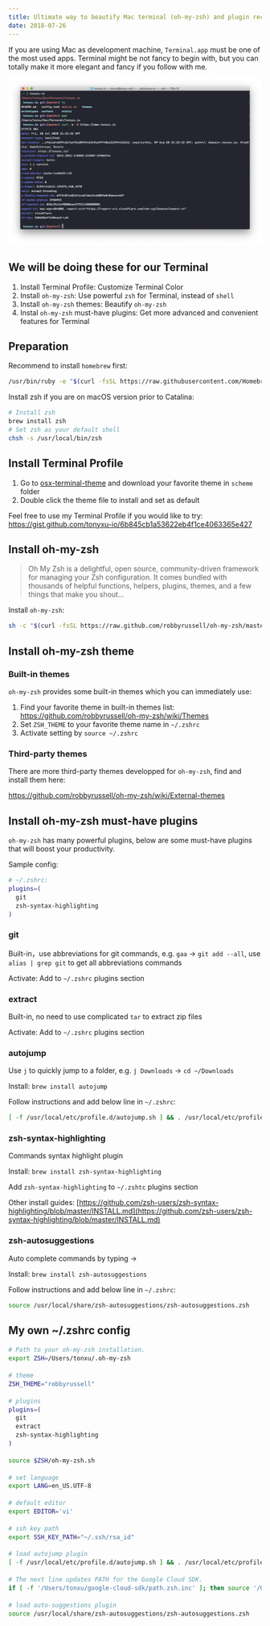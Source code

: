 ```yaml
---
title: Ultimate way to beautify Mac terminal (oh-my-zsh) and plugin recommendations
date: 2018-07-26
---
```


If you are using Mac as development machine, `Terminal.app` must be one of the most used apps. Terminal might be not fancy to begin with, but you can totally make it more elegant and fancy if you follow with me.

![screenshot](images/screenshot.png)

## We will be doing these for our Terminal

1. Install Terminal Profile: Customize Terminal Color
2. Install `oh-my-zsh`: Use powerful `zsh` for Terminal, instead of `shell`
3. Install `oh-my-zsh` themes: Beautify `oh-my-zsh`
4. Instal `oh-my-zsh` must-have plugins: Get more advanced and convenient features for Terminal

## Preparation

Recommend to install `homebrew` first:

```sh
/usr/bin/ruby -e "$(curl -fsSL https://raw.githubusercontent.com/Homebrew/install/master/install)"
```

Install zsh if you are on macOS version prior to Catalina:

```sh
# Install zsh
brew install zsh
# Set zsh as your default shell
chsh -s /usr/local/bin/zsh
```

## Install Terminal Profile

1. Go to [osx-terminal-theme](https://github.com/lysyi3m/osx-terminal-themes) and download your favorite theme in `scheme` folder
2. Double click the theme file to install and set as default

Feel free to use my Terminal Profile if you would like to try: https://gist.github.com/tonyxu-io/6b845cb1a53622eb4f1ce4063365e427

## Install oh-my-zsh

> Oh My Zsh is a delightful, open source, community-driven framework for managing your Zsh configuration. It comes bundled with thousands of helpful functions, helpers, plugins, themes, and a few things that make you shout...

Install `oh-my-zsh`:

```sh
sh -c "$(curl -fsSL https://raw.github.com/robbyrussell/oh-my-zsh/master/tools/install.sh)"
```

## Install oh-my-zsh theme

### Built-in themes

`oh-my-zsh` provides some built-in themes which you can immediately use:

1. Find your favorite theme in built-in themes list: https://github.com/robbyrussell/oh-my-zsh/wiki/Themes
2. Set `ZSH_THEME` to your favorite theme name in `~/.zshrc`
3. Activate setting by `source ~/.zshrc`

### Third-party themes

There are more third-party themes developped for `oh-my-zsh`, find and install them here:

https://github.com/robbyrussell/oh-my-zsh/wiki/External-themes

## Install oh-my-zsh must-have plugins

`oh-my-zsh` has many powerful plugins, below are some must-have plugins that will boost your productivity.

Sample config:

```sh
# ~/.zshrc:
plugins=(
  git
  zsh-syntax-highlighting
)
```

### git

Built-in，use abbreviations for git commands, e.g. `gaa` -> `git add --all`, use `alias | grep git` to get all abbreviations commands

Activate: Add to `~/.zshrc` plugins section

### extract

Built-in, no need to use complicated `tar` to extract zip files

Activate: Add to `~/.zshrc` plugins section

### autojump

Use `j` to quickly jump to a folder, e.g. `j Downloads` -> `cd ~/Downloads`

Install: `brew install autojump`

Follow instructions and add below line in `~/.zshrc`:

```sh
[ -f /usr/local/etc/profile.d/autojump.sh ] && . /usr/local/etc/profile.d/autojump.sh
```

### zsh-syntax-highlighting

Commands syntax highlight plugin

Install: `brew install zsh-syntax-highlighting`

Add `zsh-syntax-highlighting` to `~/.zshtc` plugins section

Other install guides: [https://github.com/zsh-users/zsh-syntax-highlighting/blob/master/INSTALL.md](https://github.com/zsh-users/zsh-syntax-highlighting/blob/master/INSTALL.md)

### zsh-autosuggestions

Auto complete commands by typing →

Install: `brew install zsh-autosuggestions`

Follow instructions and add below line in `~/.zshrc`:

```sh
source /usr/local/share/zsh-autosuggestions/zsh-autosuggestions.zsh
```

## My own ~/.zshrc config

```sh
# Path to your oh-my-zsh installation.
export ZSH=/Users/tonxu/.oh-my-zsh

# theme
ZSH_THEME="robbyrussell"

# plugins
plugins=(
  git
  extract
  zsh-syntax-highlighting
)

source $ZSH/oh-my-zsh.sh

# set language
export LANG=en_US.UTF-8

# default editor
export EDITOR='vi'

# ssh key path
export SSH_KEY_PATH="~/.ssh/rsa_id"

# load autojump plugin
[ -f /usr/local/etc/profile.d/autojump.sh ] && . /usr/local/etc/profile.d/autojump.sh

# The next line updates PATH for the Google Cloud SDK.
if [ -f '/Users/tonxu/google-cloud-sdk/path.zsh.inc' ]; then source '/Users/tonxu/google-cloud-sdk/path.zsh.inc'; fi

# load auto-suggestions plugin
source /usr/local/share/zsh-autosuggestions/zsh-autosuggestions.zsh
```
